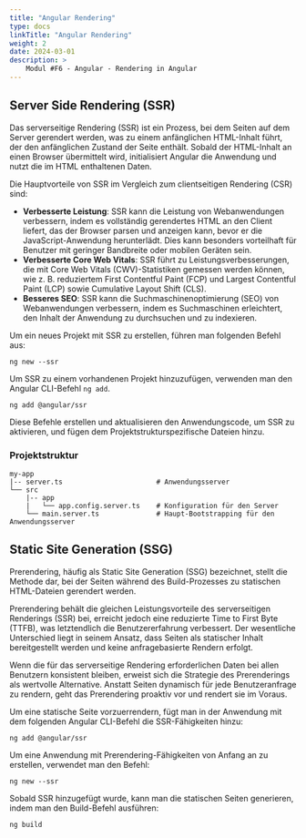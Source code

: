 ```yaml
---
title: "Angular Rendering"
type: docs
linkTitle: "Angular Rendering"
weight: 2
date: 2024-03-01
description: >
    Modul #F6 - Angular - Rendering in Angular
---
```


## Server Side Rendering (SSR)
Das serverseitige Rendering (SSR) ist ein Prozess, bei dem Seiten auf dem Server gerendert werden, was zu einem anfänglichen HTML-Inhalt führt, der den anfänglichen Zustand der Seite enthält.
Sobald der HTML-Inhalt an einen Browser übermittelt wird, initialisiert Angular die Anwendung und nutzt die im HTML enthaltenen Daten.

Die Hauptvorteile von SSR im Vergleich zum clientseitigen Rendering (CSR) sind:
* **Verbesserte Leistung**: SSR kann die Leistung von Webanwendungen verbessern, indem es vollständig gerendertes HTML an den Client liefert, das der Browser parsen und anzeigen kann, bevor er die JavaScript-Anwendung herunterlädt.
  Dies kann besonders vorteilhaft für Benutzer mit geringer Bandbreite oder mobilen Geräten sein.
* **Verbesserte Core Web Vitals**: SSR führt zu Leistungsverbesserungen, die mit Core Web Vitals (CWV)-Statistiken gemessen werden können, wie z. B. reduziertem First Contentful Paint (FCP) und Largest Contentful Paint (LCP) sowie Cumulative Layout Shift (CLS).
* **Besseres SEO**: SSR kann die Suchmaschinenoptimierung (SEO) von Webanwendungen verbessern, indem es Suchmaschinen erleichtert, den Inhalt der Anwendung zu durchsuchen und zu indexieren.

Um ein neues Projekt mit SSR zu erstellen, führen man folgenden Befehl aus:
```shell
ng new --ssr
```

Um SSR zu einem vorhandenen Projekt hinzuzufügen, verwenden man den Angular CLI-Befehl `ng add`.
```shell
ng add @angular/ssr
```

Diese Befehle erstellen und aktualisieren den Anwendungscode, um SSR zu aktivieren, und fügen dem Projektstrukturspezifische Dateien hinzu.

### Projektstruktur

```
my-app
|-- server.ts                       # Anwendungsserver
└── src
    |-- app
    |   └── app.config.server.ts    # Konfiguration für den Server
    └── main.server.ts              # Haupt-Bootstrapping für den Anwendungsserver
```

## Static Site Generation (SSG)
Prerendering, häufig als Static Site Generation (SSG) bezeichnet, stellt die Methode dar, bei der Seiten während des Build-Prozesses zu statischen HTML-Dateien gerendert werden.

Prerendering behält die gleichen Leistungsvorteile des serverseitigen Renderings (SSR) bei, erreicht jedoch eine reduzierte Time to First Byte (TTFB), was letztendlich die Benutzererfahrung verbessert.
Der wesentliche Unterschied liegt in seinem Ansatz, dass Seiten als statischer Inhalt bereitgestellt werden und keine anfragebasierte Rendern erfolgt.

Wenn die für das serverseitige Rendering erforderlichen Daten bei allen Benutzern konsistent bleiben, erweist sich die Strategie des Prerenderings als wertvolle Alternative.
Anstatt Seiten dynamisch für jede Benutzeranfrage zu rendern, geht das Prerendering proaktiv vor und rendert sie im Voraus.

Um eine statische Seite vorzuerrendern, fügt man in der Anwendung mit dem folgenden Angular CLI-Befehl die SSR-Fähigkeiten hinzu:
```shell
ng add @angular/ssr
```

Um eine Anwendung mit Prerendering-Fähigkeiten von Anfang an zu erstellen, verwendet man den Befehl:
```shell
ng new --ssr
```

Sobald SSR hinzugefügt wurde, kann man die statischen Seiten generieren, indem man den Build-Befehl ausführen:
```shell
ng build
```
